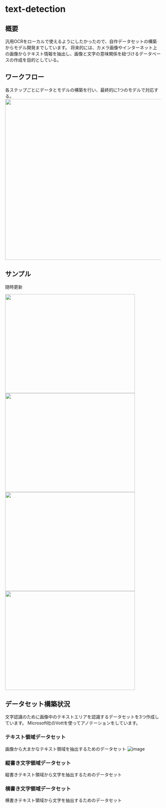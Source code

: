 # text-detection
## 概要
汎用OCRをローカルで使えるようにしたかったので、自作データセットの構築からモデル開発までしています。
将来的には、カメラ画像やインターネット上の画像からテキスト情報を抽出し、画像と文字の意味関係を紐づけるデータベースの作成を目的としている。

## ワークフロー
各ステップごとにデータとモデルの構築を行い、最終的に1つのモデルで対応する。
<img src="https://user-images.githubusercontent.com/55880071/190015890-09991789-70ac-4188-86b4-80516d8ba04a.png" width="820" height="520">

## サンプル
随時更新
<p>
          
<img src="https://user-images.githubusercontent.com/55880071/188486580-2add2328-f85f-4c45-8b01-a3b5b6f8f926.png" width="420" height="320">
          
<img src="https://user-images.githubusercontent.com/55880071/188486615-a3d800b1-770e-41e8-82b2-82e396d3bb16.png" width="420" height="320">

<img src="https://user-images.githubusercontent.com/55880071/190014896-c167c271-1bd1-4527-a239-13be040e9bc7.png" width="420" height="320">

<img src="https://user-images.githubusercontent.com/55880071/190014902-46eb4216-7375-4595-a131-51a6c640575c.png" width="420" height="320">

</p>

## データセット構築状況
文字認識のために画像中のテキストエリアを認識するデータセットを3つ作成しています。
Microsoft社のVottを使ってアノテーションをしています。
### テキスト領域データセット
画像から大まかなテキスト領域を抽出するためのデータセット
![image](https://user-images.githubusercontent.com/55880071/189475372-91095030-61ed-40a3-a836-661fe82b68cd.png)
### 縦書き文字領域データセット
縦書きテキスト領域から文字を抽出するためのデータセット
### 横書き文字領域データセット
横書きテキスト領域から文字を抽出するためのデータセット
